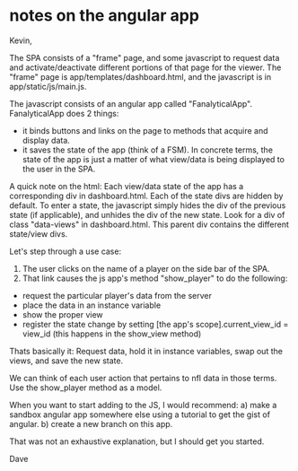 # notes on the angular app

Kevin,

The SPA consists of a "frame" page, and some javascript to request data and activate/deactivate different portions of that page for the viewer. The "frame" page is app/templates/dashboard.html, and the javascript is in app/static/js/main.js.

The javascript consists of an angular app called "FanalyticalApp". FanalyticalApp does 2 things:

- it binds buttons and links on the page to methods that acquire and display data.
- it saves the state of the app (think of a FSM). In concrete terms, the state of the app is just a matter of what view/data is being displayed to the user in the SPA.

A quick note on the html: Each view/data state of the app has a corresponding div in dashboard.html. Each of the state divs are hidden by default. To enter a state, the javascript simply hides the div of the previous state (if applicable), and unhides the div of the new state. Look for a div of class "data-views" in dashboard.html. This parent div contains the different state/view divs.

Let's step through a use case:

1) The user clicks on the name of a player on the side bar of the SPA. 
2) That link causes the js app's method "show_player" to do the following:
  - request the particular player's data from the server
  - place the data in an instance variable
  - show the proper view 
  - register the state change by setting [the app's scope].current_view_id = view_id (this happens in the show_view method)

Thats basically it: Request data, hold it in instance variables, swap out the views, and save the new state.

We can think of each user action that pertains to nfl data in those terms. Use the show_player method as a model.

When you want to start adding to the JS, I would recommend:
a) make a sandbox angular app somewhere else using a tutorial to get the gist of angular. 
b) create a new branch on this app.

That was not an exhaustive explanation, but I should get you started.

Dave


